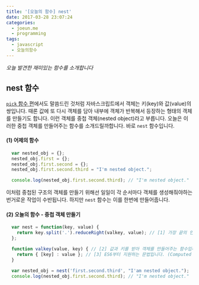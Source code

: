 ```yaml
---
title: '[오늘의 함수] nest'
date: 2017-03-28 23:07:24
categories:
  - joeun.me
  - programming
tags:
  - javascript
  - 오늘의함수
---
```

_오늘 발견한 재미있는 함수를 소개합니다_

## nest 함수

[`pick` 함수 편](http://joeun.me/2017/03/07/javascript-daily-function-2/)에서도 말씀드린 것처럼 자바스크립트에서 객체는 키(key)와 값(value)의 쌍입니다. 때론 값에 또 다시 객체를 담아 내부에 객체가 반복해서 등장하는 형태의 객체를 만들기도 합니다. 이런 객체를 중첩 객체(nested object)라고 부릅니다. 오늘은 이러한 중첩 객체를 만들어주는 함수를 소개드릴까합니다. 바로 `nest` 함수입니다.

#### (1) 어제의 함수
```javascript
  var nested_obj = {};
  nested_obj.first = {};
  nested_obj.first.second = {};
  nested_obj.first.second.third = "I'm nested object.";

  console.log(nested_obj.first.second.third); // "I'm nested object."
```

이처럼 중첩된 구조의 객체를 만들기 위해선 일일이 각 순서마다 객체를 생성해줘야하는 번거로운 작업이 수반됩니다. 하지만 `nest` 함수는 이를 한번에 만들어줍니다.

#### (2) 오늘의 함수 - 중첩 객체 만들기
```javascript
  var nest = function(key, value) {
    return key.split('.').reduceRight(valkey, value); // [1] 가장 끝의 인자를 먼저 생성하기 위해 reduceRight를 사용합니다.
  };

  function valkey(value, key) { // [2] 값과 키를 받아 객체를 만들어주는 함수입니다. (함수 이름은 value_and_key를 줄인 것입니다.)
    return { [key] : value }; // [3] ES6부터 지원하는 문법입니다. (Computed property names) 
  }
  
  var nested_obj = nest('first.second.third', "I'am nested object.");
  console.log(nested_obj.first.second.third); // "I'm nested object."
```